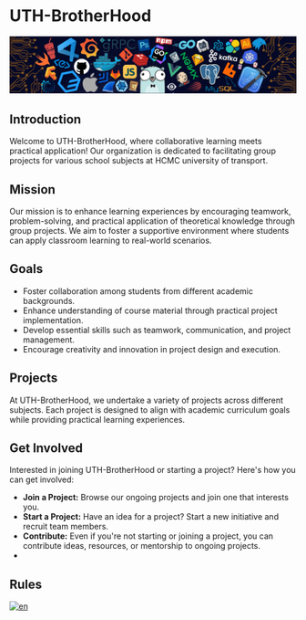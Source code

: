 # UTH-BrotherHood

![UTH-BrotherHood-Banner](https://github.com/UTH-BrotherHood/.github/blob/main/assets/img/banner.png)

## Introduction
Welcome to UTH-BrotherHood, where collaborative learning meets practical application! Our organization is dedicated to facilitating group projects for various school subjects at HCMC university of transport.

## Mission
Our mission is to enhance learning experiences by encouraging teamwork, problem-solving, and practical application of theoretical knowledge through group projects. We aim to foster a supportive environment where students can apply classroom learning to real-world scenarios.

## Goals
- Foster collaboration among students from different academic backgrounds.
- Enhance understanding of course material through practical project implementation.
- Develop essential skills such as teamwork, communication, and project management.
- Encourage creativity and innovation in project design and execution.

## Projects
At UTH-BrotherHood, we undertake a variety of projects across different subjects. Each project is designed to align with academic curriculum goals while providing practical learning experiences.

## Get Involved
Interested in joining UTH-BrotherHood or starting a project? Here's how you can get involved:
- **Join a Project:** Browse our ongoing projects and join one that interests you.
- **Start a Project:** Have an idea for a project? Start a new initiative and recruit team members.
- **Contribute:** Even if you're not starting or joining a project, you can contribute ideas, resources, or mentorship to ongoing projects.
- 
## Rules

[![en](https://img.shields.io/badge/commit-rules-blue.svg)](https://github.com/UTH-BrotherHood/.github/blob/main/rules/CommitRules.md)





